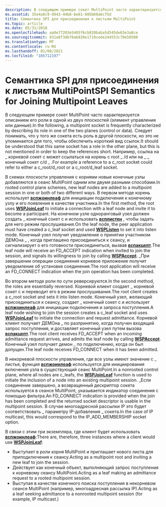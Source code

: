 ```yaml
---
description: В следующем примере сокет MultiPoint часто характеризуется описанием его роли в одной из двух плоскостей (элемент управления или данные).
ms.assetid: 35e4a8c9-d943-44b8-be61-605b60a6cf5d
title: Семантика SPI для присоединения к листьям MultiPoint
ms.topic: article
ms.date: 05/31/2018
ms.openlocfilehash: aa0e77203e5405f6cb820baba5d545de03e3a8ce
ms.sourcegitcommit: 831e8f3db78ab820e1710cede244553c70e50500
ms.translationtype: MT
ms.contentlocale: ru-RU
ms.lasthandoff: 01/08/2021
ms.locfileid: "105712197"
---
```

# <a name="spi-semantics-for-joining-multipoint-leaves"></a><span data-ttu-id="1aeee-103">Семантика SPI для присоединения к листьям MultiPoint</span><span class="sxs-lookup"><span data-stu-id="1aeee-103">SPI Semantics for Joining Multipoint Leaves</span></span>

<span data-ttu-id="1aeee-104">В следующем примере сокет MultiPoint часто характеризуется описанием его роли в одной из двух плоскостей (элемент управления или данные).</span><span class="sxs-lookup"><span data-stu-id="1aeee-104">In the following, a multipoint socket is frequently characterized by describing its role in one of the two planes (control or data).</span></span> <span data-ttu-id="1aeee-105">Следует понимать, что у того же сокета есть роль в другой плоскости, но это не упоминается для того, чтобы обеспечить короткий вид ссылок.</span><span class="sxs-lookup"><span data-stu-id="1aeee-105">It should be understood that this same socket has a role in the other plane, but this is not mentioned in order to keep the references short.</span></span> <span data-ttu-id="1aeee-106">Например, ссылка на \_ корневой сокет c может ссылаться на корень c root \_ /d или на \_ \_ конечный сокет c/d \_ .</span><span class="sxs-lookup"><span data-stu-id="1aeee-106">For example a reference to a c\_root socket could refer to either a c\_root/d\_root or a c\_root/d\_leaf socket.</span></span>

<span data-ttu-id="1aeee-107">В схемах плоскости управления с корнями новые конечные узлы добавляются в сеанс MultiPoint одним или двумя разными способами.</span><span class="sxs-lookup"><span data-stu-id="1aeee-107">In rooted control plane schemes, new leaf nodes are added to a multipoint session in one or both of two different ways.</span></span> <span data-ttu-id="1aeee-108">В первом методе корень использует [**вспжоинлеаф**](/windows/desktop/api/Ws2spi/nc-ws2spi-lpwspjoinleaf) для инициации подключения к конечному узлу и его появления в качестве участника.</span><span class="sxs-lookup"><span data-stu-id="1aeee-108">In the first method, the root uses [**WSPJoinLeaf**](/windows/desktop/api/Ws2spi/nc-ws2spi-lpwspjoinleaf) to initiate a connection with a leaf node and invite it to become a participant.</span></span> <span data-ttu-id="1aeee-109">На конечном узле одноранговый узел должен создать \_ конечный сокет c и использовать [**всплистен**](/previous-versions/windows/hardware/network/ff566297(v=vs.85)) , чтобы задать для него режим прослушивания.</span><span class="sxs-lookup"><span data-stu-id="1aeee-109">On the leaf node, the peer application must have created a c\_leaf socket and used [**WSPListen**](/previous-versions/windows/hardware/network/ff566297(v=vs.85)) to set it into listen mode.</span></span> <span data-ttu-id="1aeee-110">Конечный узел получит уведомление о принятии участником ДЕМОна \_ , когда приглашено присоединиться к сеансу, и сигнализирует о его готовности присоединиться, вызвав [**вспакцепт**](/windows/desktop/api/Ws2spi/nc-ws2spi-lpwspaccept).</span><span class="sxs-lookup"><span data-stu-id="1aeee-110">The leaf node will receive an FD\_ACCEPT indication when invited to join the session, and signals its willingness to join by calling [**WSPAccept**](/windows/desktop/api/Ws2spi/nc-ws2spi-lpwspaccept).</span></span> <span data-ttu-id="1aeee-111">\_При завершении операции соединения корневое приложение получит уведомление об установке соединения.</span><span class="sxs-lookup"><span data-stu-id="1aeee-111">The root application will receive an FD\_CONNECT indication when the join operation has been completed.</span></span>

<span data-ttu-id="1aeee-112">Во втором методе роли по сути реверсируются.</span><span class="sxs-lookup"><span data-stu-id="1aeee-112">In the second method, the roles are essentially reversed.</span></span> <span data-ttu-id="1aeee-113">Корневой клиент создает \_ корневой сокет c и переводит его в режим прослушивания.</span><span class="sxs-lookup"><span data-stu-id="1aeee-113">The root client creates a c\_root socket and sets it into listen mode.</span></span> <span data-ttu-id="1aeee-114">Конечный узел, желающий присоединиться к сеансу, создает \_ конечный сокет c и использует [**вспжоинлеаф**](/windows/desktop/api/Ws2spi/nc-ws2spi-lpwspjoinleaf) для инициации подключения и запроса поступления.</span><span class="sxs-lookup"><span data-stu-id="1aeee-114">A leaf node wishing to join the session creates a c\_leaf socket and uses [**WSPJoinLeaf**](/windows/desktop/api/Ws2spi/nc-ws2spi-lpwspjoinleaf) to initiate the connection and request admittance.</span></span> <span data-ttu-id="1aeee-115">Корневой клиент получает ДЕМОна \_ по разпринятию, когда получен входящий запрос поступления, и доставляет конечный узел путем вызова [**вспакцепт**](/windows/desktop/api/Ws2spi/nc-ws2spi-lpwspaccept).</span><span class="sxs-lookup"><span data-stu-id="1aeee-115">The root client receives FD\_ACCEPT when an incoming admittance request arrives, and admits the leaf node by calling [**WSPAccept**](/windows/desktop/api/Ws2spi/nc-ws2spi-lpwspaccept).</span></span> <span data-ttu-id="1aeee-116">Конечный узел получает демон \_ по подключению, когда он был допущен.</span><span class="sxs-lookup"><span data-stu-id="1aeee-116">The leaf node receives FD\_CONNECT when it has been admitted.</span></span>

<span data-ttu-id="1aeee-117">В некорневой плоскости управления, где все узлы имеют значение c \_ листья, функция [**вспжоинлеаф**](/windows/desktop/api/Ws2spi/nc-ws2spi-lpwspjoinleaf) используется для инициирования включения узла в существующий сеанс MultiPoint.</span><span class="sxs-lookup"><span data-stu-id="1aeee-117">In a nonrooted control plane, where all nodes are c\_leafs, the [**WSPJoinLeaf**](/windows/desktop/api/Ws2spi/nc-ws2spi-lpwspjoinleaf) function is used to initiate the inclusion of a node into an existing multipoint session.</span></span> <span data-ttu-id="1aeee-118">\_Если соединение завершено, а возвращенный дескриптор сокета используется в сеансе MultiPoint, указывается индикатор соединения с помощью фильтра.</span><span class="sxs-lookup"><span data-stu-id="1aeee-118">An FD\_CONNECT indication is provided when the join has been completed and the returned socket descriptor is usable in the multipoint session.</span></span> <span data-ttu-id="1aeee-119">В случае многоадресной рассылки IP это будет соответствовать \_ параметру IP-добавления \_ сокета.</span><span class="sxs-lookup"><span data-stu-id="1aeee-119">In the case of IP multicast, this would correspond to the IP\_ADD\_MEMBERSHIP socket option.</span></span>

<span data-ttu-id="1aeee-120">В связи с этим три экземпляра, где клиент будет использовать [**вспжоинлеаф**](/windows/desktop/api/Ws2spi/nc-ws2spi-lpwspjoinleaf):</span><span class="sxs-lookup"><span data-stu-id="1aeee-120">There are, therefore, three instances where a client would use [**WSPJoinLeaf**](/windows/desktop/api/Ws2spi/nc-ws2spi-lpwspjoinleaf):</span></span>

-   <span data-ttu-id="1aeee-121">Выступает в роли корня MultiPoint и приглашает нового листа для приподключения к сеансу.</span><span class="sxs-lookup"><span data-stu-id="1aeee-121">Acting as a multipoint root and inviting a new leaf to join the session.</span></span>
-   <span data-ttu-id="1aeee-122">Действует как конечный объект, выполняющий запрос поступления к корневому сеансу MultiPoint.</span><span class="sxs-lookup"><span data-stu-id="1aeee-122">Acting as a leaf making an admittance request to a rooted multipoint session.</span></span>
-   <span data-ttu-id="1aeee-123">Выступая в качестве конечного поиска поступления в некорневом сеансе MultiPoint (например, многоадресная рассылка IP).</span><span class="sxs-lookup"><span data-stu-id="1aeee-123">Acting as a leaf seeking admittance to a nonrooted multipoint session (for example, IP multicast.)</span></span>

 

 
